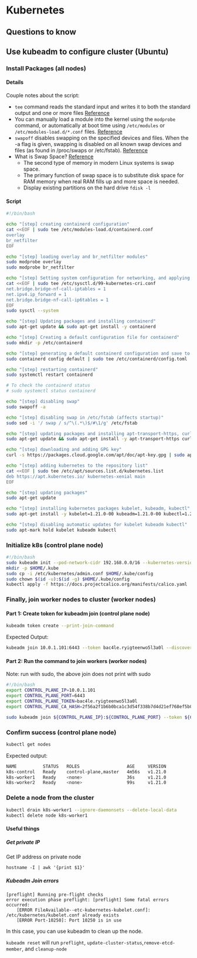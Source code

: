 # Kubernetes

<!-- toc -->

## Questions to know

## Use kubeadm to configure cluster (Ubuntu)

### Install Packages (all nodes)

#### Details

Couple notes about the script:
 - `tee` command reads the standard input and writes it to both the standard output and one or more files [Reference](https://www.geeksforgeeks.org/tee-command-linux-example/)
 - You can manually load a module into the kernel using the `modprobe` command, or automatically at boot time using `/etc/modules` or `/etc/modules-load.d/*.conf` files. [Reference](https://linuxize.com/post/modprobe-command-in-linux/)
 - `swapoff` disables swapping on the specified devices and files. When the -a flag is given, swapping is disabled on all known swap devices and files (as found in /proc/swaps or /etc/fstab). [Reference](https://linux.die.net/man/8/swapoff)
 - What is Swap Space? [Reference](https://opensource.com/article/18/9/swap-space-linux-systems)
    - The second type of memory in modern Linux systems is swap space.
    - The primary function of swap space is to substitute disk space for RAM memory when real RAM fills up and more space is needed.
    - Display existing partitions on the hard drive `fdisk -l`

#### Script

```bash
#!/bin/bash

echo "[step] creating containerd configuration"
cat <<EOF | sudo tee /etc/modules-load.d/containerd.conf
overlay
br_netfilter
EOF

echo "[step] loading overlay and br_netfilter modules"
sudo modprobe overlay
sudo modprobe br_netfilter

echo "[step] Setting system configuration for networking, and applying settings"
cat <<EOF | sudo tee /etc/sysctl.d/99-kubernetes-cri.conf
net.bridge.bridge-nf-call-iptables = 1
net.ipv4.ip_forward = 1
net.bridge.bridge-nf-call-ip6tables = 1
EOF
sudo sysctl --system

echo "[step] Updating packages and installing containerd"
sudo apt-get update && sudo apt-get install -y containerd

echo "[step] Creating a default configuration file for containerd"
sudo mkdir -p /etc/containerd

echo "[step] generating a default containerd configuration and save to config.toml"
sudo containerd config default | sudo tee /etc/containerd/config.toml

echo "[step] restarting containerd"
sudo systemctl restart containerd

# To check the containerd status
# sudo systemctl status containerd

echo "[step] disabling swap"
sudo swapoff -a

echo "[step] disabling swap in /etc/fstab (affects startup)"
sudo sed -i '/ swap / s/^\(.*\)$/#\1/g' /etc/fstab

echo "[step] updating packages and installing apt-transport-https, curl"
sudo apt-get update && sudo apt-get install -y apt-transport-https curl

echo "[step] downloading and adding GPG key"
curl -s https://packages.cloud.google.com/apt/doc/apt-key.gpg | sudo apt-key add -

echo "[step] adding kubernetes to the repository list"
cat <<EOF | sudo tee /etc/apt/sources.list.d/kubernetes.list
deb https://apt.kubernetes.io/ kubernetes-xenial main
EOF

echo "[step] updating packages"
sudo apt-get update

echo "[step] installing kubernetes packages kubelet, kubeadm, kubectl"
sudo apt-get install -y kubelet=1.21.0-00 kubeadm=1.21.0-00 kubectl=1.21.0-00

echo "[step] disabling automatic updates for kubelet kubeadm kubectl"
sudo apt-mark hold kubelet kubeadm kubectl
```

### Initialize k8s (control plane node)

```bash
#!/bin/bash
sudo kubeadm init --pod-network-cidr 192.168.0.0/16 --kubernetes-version 1.21.0
mkdir -p $HOME/.kube
sudo cp -i /etc/kubernetes/admin.conf $HOME/.kube/config
sudo chown $(id -u):$(id -g) $HOME/.kube/config
kubectl apply -f https://docs.projectcalico.org/manifests/calico.yaml
```

### Finally, join worker nodes to cluster (worker nodes)


#### Part 1: Create token for kubeadm join (control plane node)

```bash
kubeadm token create --print-join-command
```

Expected Output:
```bash
kubeadm join 10.0.1.101:6443 --token bac4le.ryigteenwo5l3a0l --discovery-token-ca-cert-hash sha256:2f56a2f1b6b0bca1c3d54f338b7d4d21ef768ef5b01d14ec373b931480310f67
```

#### Part 2: Run the command to join workers (worker nodes)

Note: run with sudo, the above join does not print with sudo

```bash
#!/bin/bash
export CONTROL_PLANE_IP=10.0.1.101
export CONTROL_PLANE_PORT=6443
export CONTROL_PLANE_TOKEN=bac4le.ryigteenwo5l3a0l
export CONTROL_PLANE_CA_HASH=2f56a2f1b6b0bca1c3d54f338b7d4d21ef768ef5b01d14ec373b931480310f67

sudo kubeadm join ${CONTROL_PLANE_IP}:${CONTROL_PLANE_PORT} --token ${CONTROL_PLANE_TOKEN} --discovery-token-ca-cert-hash sha256:${CONTROL_PLANE_CA_HASH}
```

### Confirm success (control plane node)

```bash
kubectl get nodes
```

Expected output:
```bash
NAME          STATUS   ROLES                  AGE     VERSION
k8s-control   Ready    control-plane,master   4m56s   v1.21.0
k8s-worker1   Ready    <none>                 36s     v1.21.0
k8s-worker2   Ready    <none>                 99s     v1.21.0
```

### Delete a node from the cluster

```bash
kubectl drain k8s-worker1 --ignore-daemonsets --delete-local-data
kubectl delete node k8s-worker1
```

#### Useful things

##### Get private IP

Get IP address on private node
```
hostname -I | awk '{print $1}'
```

##### Kubeadm Join errors

```
[preflight] Running pre-flight checks
error execution phase preflight: [preflight] Some fatal errors occurred:
	[ERROR FileAvailable--etc-kubernetes-kubelet.conf]: /etc/kubernetes/kubelet.conf already exists
	[ERROR Port-10250]: Port 10250 is in use
```

In this case, you can use kubeadm to clean up the node.

`kubeadm reset` will run `preflight`, `update-cluster-status`,`remove-etcd-member`, and `cleanup-node`
